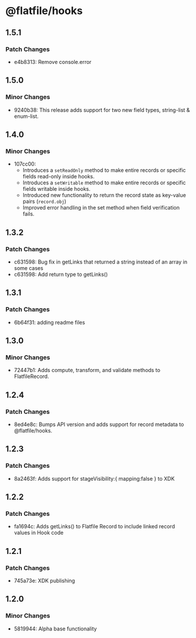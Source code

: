# @flatfile/hooks

## 1.5.1

### Patch Changes

- e4b8313: Remove console.error

## 1.5.0

### Minor Changes

- 9240b38: This release adds support for two new field types, string-list & enum-list.

## 1.4.0

### Minor Changes

- 107cc00:
  - Introduces a `setReadOnly` method to make entire records or specific fields read-only inside hooks.
  - Introduces a `setWritable` method to make entire records or specific fields writable inside hooks.
  - Introduced new functionality to return the record state as key-value pairs (`record.obj`)
  - Improved error handling in the set method when field verification fails.

## 1.3.2

### Patch Changes

- c631598: Bug fix in getLinks that returned a string instead of an array in some cases
- c631598: Add return type to getLinks()

## 1.3.1

### Patch Changes

- 6b64f31: adding readme files

## 1.3.0

### Minor Changes

- 72447b1: Adds compute, transform, and validate methods to FlatfileRecord.

## 1.2.4

### Patch Changes

- 8ed4e8c: Bumps API version and adds support for record metadata to @flatfile/hooks.

## 1.2.3

### Patch Changes

- 8a2463f: Adds support for stageVisibility:{ mapping:false } to XDK

## 1.2.2

### Patch Changes

- fa1694c: Adds getLinks() to Flatfile Record to include linked record values in Hook code

## 1.2.1

### Patch Changes

- 745a73e: XDK publishing

## 1.2.0

### Minor Changes

- 5819944: Alpha base functionality

